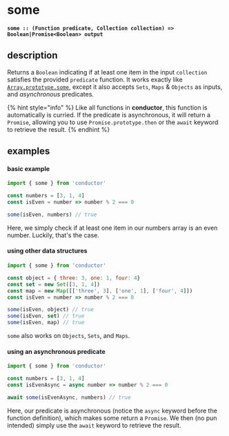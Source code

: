 # some

**`some :: (Function predicate, Collection collection) => Boolean|Promise<Boolean> output`**

## description

Returns a `Boolean` indicating if at least one item in the input `collection` satisfies the provided `predicate` function. It works exactly like [`Array.prototype.some`](https://developer.mozilla.org/en-US/docs/Web/JavaScript/Reference/Global_Objects/Array/some), except it also accepts `Sets`, `Maps` & `Objects` as inputs, and _asynchronous_ predicates.

{% hint style="info" %}
Like all functions in **conductor**, this function is automatically is curried. If the predicate is asynchronous, it will return a `Promise`, allowing you to use `Promise.prototype.then` or the `await` keyword to retrieve the result.
{% endhint %}

## examples

#### basic example

```javascript
import { some } from 'conductor'

const numbers = [3, 1, 4]
const isEven = number => number % 2 === 0

some(isEven, numbers) // true
```

Here, we simply check if at least one item in our numbers array is an even number. Luckily, that's the case.

#### using other data structures

```javascript
import { some } from 'conductor'

const object = { three: 3, one: 1, four: 4}
const set = new Set([3, 1, 4])
const map = new Map([['three', 3], ['one', 1], ['four', 4]])
const isEven = number => number % 2 === 0

some(isEven, object) // true
some(isEven, set) // true
some(isEven, map) // true
```

`some` also works on `Objects`, `Sets`, and `Maps`.

#### using an asynchronous predicate

```javascript
import { some } from 'conductor'

const numbers = [3, 1, 4]
const isEvenAsync = async number => number % 2 === 0

await some(isEvenAsync, numbers) // true
```

Here, our predicate is asynchronous \(notice the `async` keyword before the function definition\), which makes some return a `Promise`. We then \(no pun intended\) simply use the `await` keyword to retrieve the result.

